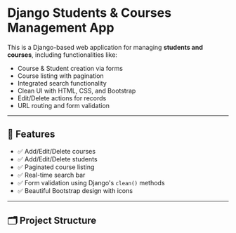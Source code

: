 # Django Students & Courses Management App

This is a Django-based web application for managing **students and courses**, including functionalities like:

- Course & Student creation via forms
- Course listing with pagination
- Integrated search functionality
- Clean UI with HTML, CSS, and Bootstrap
- Edit/Delete actions for records
- URL routing and form validation

---

## 🔧 Features

- ✅ Add/Edit/Delete courses
- ✅ Add/Edit/Delete students
- ✅ Paginated course listing
- ✅ Real-time search bar
- ✅ Form validation using Django's `clean()` methods
- ✅ Beautiful Bootstrap design with icons

---

## 🗂️ Project Structure

